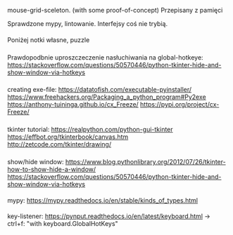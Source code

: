 mouse-grid-sceleton. (with some proof-of-concept)
Przepisany z pamięci

Sprawdzone mypy, lintowanie. Interfejsy coś nie trybią.


#### 
Poniżej notki własne, puzzle

### 
Prawdopodbnie uproszczeczenie nasłuchiwania na global-hotkeye:
https://stackoverflow.com/questions/50570446/python-tkinter-hide-and-show-window-via-hotkeys


###
creating exe-file:
https://datatofish.com/executable-pyinstaller/
https://www.freehackers.org/Packaging_a_python_program#Py2exe
https://anthony-tuininga.github.io/cx_Freeze/
https://pypi.org/project/cx-Freeze/

###
tkinter tutorial:
https://realpython.com/python-gui-tkinter
https://effbot.org/tkinterbook/canvas.htm
http://zetcode.com/tkinter/drawing/


###
show/hide window:
https://www.blog.pythonlibrary.org/2012/07/26/tkinter-how-to-show-hide-a-window/
https://stackoverflow.com/questions/50570446/python-tkinter-hide-and-show-window-via-hotkeys

####
mypy:
https://mypy.readthedocs.io/en/stable/kinds_of_types.html

####
key-listener:
https://pynput.readthedocs.io/en/latest/keyboard.html
-> ctrl+f: "with keyboard.GlobalHotKeys"